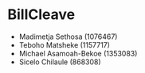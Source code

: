 # BillCleave

- Madimetja Sethosa (1076467)
- Teboho Matsheke (1157717)
- Michael Asamoah-Bekoe (1353083)
- Sicelo Chilaule (868308)
